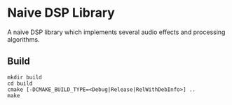 # Naive DSP Library

A naive DSP library which implements several audio effects and processing algorithms.

## Build

    mkdir build
    cd build
    cmake [-DCMAKE_BUILD_TYPE=<Debug|Release|RelWithDebInfo>] ..
    make
